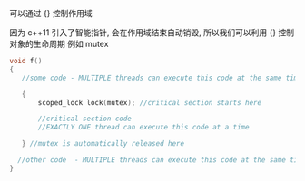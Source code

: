 可以通过 {} 控制作用域

因为 c++11 引入了智能指针, 会在作用域结束自动销毁, 所以我们可以利用 {} 控制对象的生命周期
例如 mutex
```cpp
void f()
{
   //some code - MULTIPLE threads can execute this code at the same time

   {
       scoped_lock lock(mutex); //critical section starts here

       //critical section code
       //EXACTLY ONE thread can execute this code at a time

   } //mutex is automatically released here

  //other code  - MULTIPLE threads can execute this code at the same time
}
```
